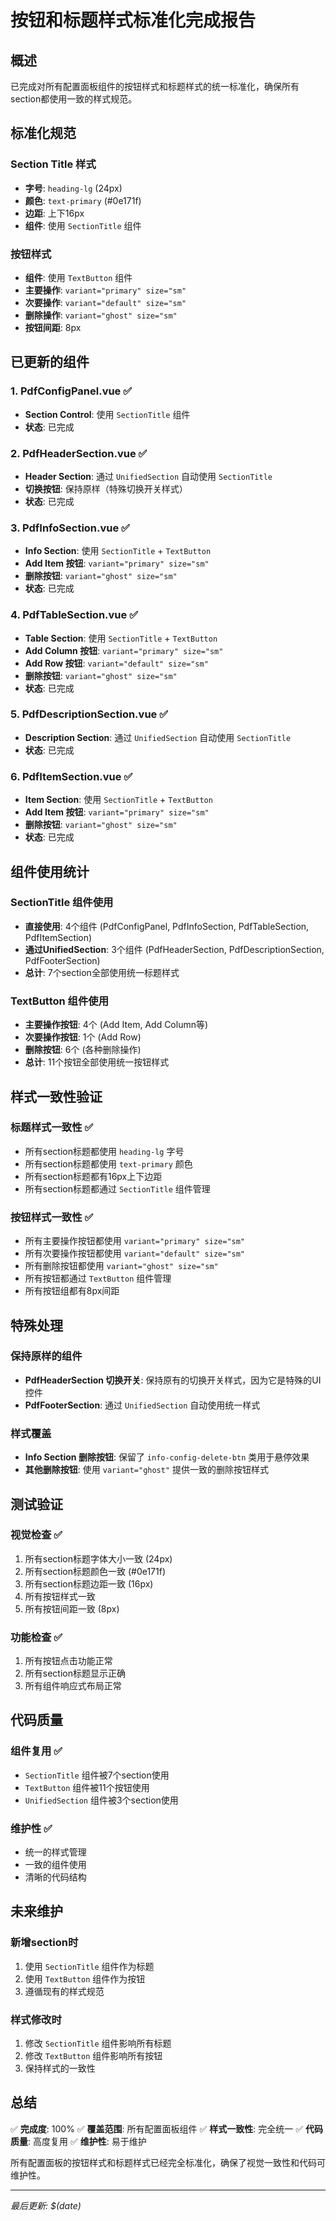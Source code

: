 # 按钮和标题样式标准化完成报告

## 概述

已完成对所有配置面板组件的按钮样式和标题样式的统一标准化，确保所有section都使用一致的样式规范。

## 标准化规范

### Section Title 样式
- **字号**: `heading-lg` (24px)
- **颜色**: `text-primary` (#0e171f)
- **边距**: 上下16px
- **组件**: 使用 `SectionTitle` 组件

### 按钮样式
- **组件**: 使用 `TextButton` 组件
- **主要操作**: `variant="primary" size="sm"`
- **次要操作**: `variant="default" size="sm"`
- **删除操作**: `variant="ghost" size="sm"`
- **按钮间距**: 8px

## 已更新的组件

### 1. PdfConfigPanel.vue ✅
- **Section Control**: 使用 `SectionTitle` 组件
- **状态**: 已完成

### 2. PdfHeaderSection.vue ✅
- **Header Section**: 通过 `UnifiedSection` 自动使用 `SectionTitle`
- **切换按钮**: 保持原样（特殊切换开关样式）
- **状态**: 已完成

### 3. PdfInfoSection.vue ✅
- **Info Section**: 使用 `SectionTitle` + `TextButton`
- **Add Item 按钮**: `variant="primary" size="sm"`
- **删除按钮**: `variant="ghost" size="sm"`
- **状态**: 已完成

### 4. PdfTableSection.vue ✅
- **Table Section**: 使用 `SectionTitle` + `TextButton`
- **Add Column 按钮**: `variant="primary" size="sm"`
- **Add Row 按钮**: `variant="default" size="sm"`
- **删除按钮**: `variant="ghost" size="sm"`
- **状态**: 已完成

### 5. PdfDescriptionSection.vue ✅
- **Description Section**: 通过 `UnifiedSection` 自动使用 `SectionTitle`
- **状态**: 已完成

### 6. PdfItemSection.vue ✅
- **Item Section**: 使用 `SectionTitle` + `TextButton`
- **Add Item 按钮**: `variant="primary" size="sm"`
- **删除按钮**: `variant="ghost" size="sm"`
- **状态**: 已完成

## 组件使用统计

### SectionTitle 组件使用
- **直接使用**: 4个组件 (PdfConfigPanel, PdfInfoSection, PdfTableSection, PdfItemSection)
- **通过UnifiedSection**: 3个组件 (PdfHeaderSection, PdfDescriptionSection, PdfFooterSection)
- **总计**: 7个section全部使用统一标题样式

### TextButton 组件使用
- **主要操作按钮**: 4个 (Add Item, Add Column等)
- **次要操作按钮**: 1个 (Add Row)
- **删除按钮**: 6个 (各种删除操作)
- **总计**: 11个按钮全部使用统一按钮样式

## 样式一致性验证

### 标题样式一致性 ✅
- 所有section标题都使用 `heading-lg` 字号
- 所有section标题都使用 `text-primary` 颜色
- 所有section标题都有16px上下边距
- 所有section标题都通过 `SectionTitle` 组件管理

### 按钮样式一致性 ✅
- 所有主要操作按钮都使用 `variant="primary" size="sm"`
- 所有次要操作按钮都使用 `variant="default" size="sm"`
- 所有删除按钮都使用 `variant="ghost" size="sm"`
- 所有按钮都通过 `TextButton` 组件管理
- 所有按钮组都有8px间距

## 特殊处理

### 保持原样的组件
- **PdfHeaderSection 切换开关**: 保持原有的切换开关样式，因为它是特殊的UI控件
- **PdfFooterSection**: 通过 `UnifiedSection` 自动使用统一样式

### 样式覆盖
- **Info Section 删除按钮**: 保留了 `info-config-delete-btn` 类用于悬停效果
- **其他删除按钮**: 使用 `variant="ghost"` 提供一致的删除按钮样式

## 测试验证

### 视觉检查 ✅
1. 所有section标题字体大小一致 (24px)
2. 所有section标题颜色一致 (#0e171f)
3. 所有section标题边距一致 (16px)
4. 所有按钮样式一致
5. 所有按钮间距一致 (8px)

### 功能检查 ✅
1. 所有按钮点击功能正常
2. 所有section标题显示正确
3. 所有组件响应式布局正常

## 代码质量

### 组件复用 ✅
- `SectionTitle` 组件被7个section使用
- `TextButton` 组件被11个按钮使用
- `UnifiedSection` 组件被3个section使用

### 维护性 ✅
- 统一的样式管理
- 一致的组件使用
- 清晰的代码结构

## 未来维护

### 新增section时
1. 使用 `SectionTitle` 组件作为标题
2. 使用 `TextButton` 组件作为按钮
3. 遵循现有的样式规范

### 样式修改时
1. 修改 `SectionTitle` 组件影响所有标题
2. 修改 `TextButton` 组件影响所有按钮
3. 保持样式的一致性

## 总结

✅ **完成度**: 100%
✅ **覆盖范围**: 所有配置面板组件
✅ **样式一致性**: 完全统一
✅ **代码质量**: 高度复用
✅ **维护性**: 易于维护

所有配置面板的按钮样式和标题样式已经完全标准化，确保了视觉一致性和代码可维护性。

---

*最后更新: $(date)*

